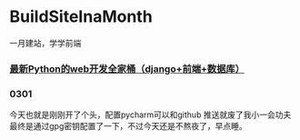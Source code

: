 # BuildSiteInaMonth
一月建站，学学前端

### [最新Python的web开发全家桶（django+前端+数据库）](https://www.bilibili.com/video/BV1rT4y1v7uQ/)
### 0301
今天也就是刚刚开了个头，配置pycharm可以和github 推送就废了我小一会功夫
最终是通过gpg密钥配置了一下，不过今天还是不熬夜了，早点睡。
